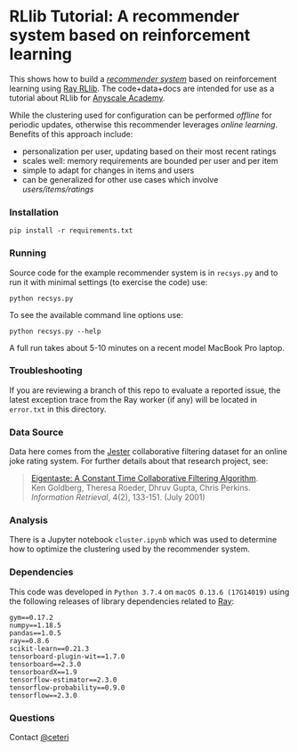 # RLlib Tutorial: A recommender system based on reinforcement learning

This shows how to build a [*recommender system*](https://en.wikipedia.org/wiki/Recommender_system) 
based on reinforcement learning using [Ray RLlib](https://rllib.io/).
The code+data+docs are intended for use as a tutorial about RLlib for
[Anyscale Academy](https://github.com/anyscale/academy).

While the clustering used for configuration can be performed *offline* 
for periodic updates, otherwise this recommender leverages *online learning*.
Benefits of this approach include:

  * personalization per user, updating based on their most recent ratings
  * scales well: memory requirements are bounded per user and per item
  * simple to adapt for changes in items and users
  * can be generalized for other use cases which involve *users/items/ratings*

### Installation

```
pip install -r requirements.txt
```

### Running

Source code for the example recommender system is in `recsys.py` and
to run it with minimal settings (to exercise the code) use:

```
python recsys.py
```

To see the available command line options use:

```
python recsys.py --help
```

A full run takes about 5-10 minutes on a recent model MacBook Pro
laptop.

### Troubleshooting

If you are reviewing a branch of this repo to evaluate a reported
issue, the latest exception trace from the Ray worker (if any) will be
located in `error.txt` in this directory.

### Data Source

Data here comes from the [Jester](https://goldberg.berkeley.edu/jester-data/)
collaborative filtering dataset for an online joke rating system.
For further details about that research project, see:

> [Eigentaste: A Constant Time Collaborative Filtering Algorithm](http://www.ieor.berkeley.edu/~goldberg/pubs/eigentaste.pdf).  
Ken Goldberg, Theresa Roeder, Dhruv Gupta, Chris Perkins.  
*Information Retrieval*, 4(2), 133-151. (July 2001)

### Analysis

There is a Jupyter notebook `cluster.ipynb` which was used to
determine how to optimize the clustering used by the recommender
system.

### Dependencies

This code was developed in `Python 3.7.4` on `macOS 0.13.6 (17G14019)`
using the following releases of library dependencies related to
[Ray](https://ray.io/):

```
gym==0.17.2
numpy==1.18.5
pandas==1.0.5
ray==0.8.6
scikit-learn==0.21.3
tensorboard-plugin-wit==1.7.0
tensorboard==2.3.0
tensorboardX==1.9
tensorflow-estimator==2.3.0
tensorflow-probability==0.9.0
tensorflow==2.3.0
```

### Questions

Contact [@ceteri](https://github.com/ceteri)
